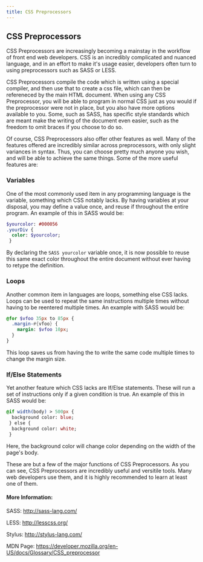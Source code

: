 ```yaml
---
title: CSS Preprocessors
---
```


## CSS Preprocessors

<!-- The article goes here, in GitHub-flavored Markdown. Feel free to add YouTube videos, images, and CodePen/JSBin embeds  -->
CSS Preprocessors are increasingly becoming a mainstay in the workflow of front end web developers. CSS is an incredibly complicated and nuanced language, and in an effort to make it's usage easier, developers often turn to using preprocessors such as SASS or LESS.

CSS Preprocessors compile the code which is written using a special compiler, and then use that to create a css file, which can then be refereneced by the main HTML document. When using any CSS Preprocessor, you will be able to program in normal CSS just as you would if the preprocessor were not in place, but you also have more options available to you. Some, such as SASS, has specific style standards which are meant make the writing of the document even easier, such as the freedom to omit braces if you choose to do so.

Of course, CSS Preprocessors also offer other features as well. Many of the features offered are incredibly similar across preprocessors, with only slight variances in syntax. Thus, you can choose pretty much anyone you wish, and will be able to achieve the same things. Some of the more useful features are:

### Variables
One of the most commonly used item in any programming language is the variable, something which CSS notably lacks. By having variables at your disposal, you may define a value once, and reuse if throughout the entire program. An example of this in SASS would be:

```SASS
$yourcolor: #000056
.yourDiv {
  color: $yourcolor;
 }
```
By declaring the ```SASS yourcolor``` variable once, it is now possible to reuse this same exact color throughout the entire document without ever having to retype the definition.

### Loops
Another common item in languages are loops, something else CSS lacks. Loops can be used to repeat the same instructions multiple times without having to be reentered multiple times. An example with SASS would be:

```SASS
@for $vfoo 35px to 85px {
  .margin-#{vfoo} {
    margin: $vfoo 10px;
  }
}
```
This loop saves us from having the to write the same code multiple times to change the margin size.

### If/Else Statements
Yet another feature which CSS lacks are If/Else statements. These will run a set of instructions only if a given condition is true. An example of this in SASS would be:
```SASS
@if width(body) > 500px {
  background color: blue;
 } else {
  background color: white;
 }
```
Here, the background color will change color depending on the width of the page's body.


These are but a few of the major functions of CSS Preprocessors. As you can see, CSS Preprocessors are incredibly useful and versitile tools. Many web developers use them, and it is highly recommended to learn at least one of them.
#### More Information:
<!-- Please add any articles you think might be helpful to read before writing the article -->
SASS: http://sass-lang.com/

LESS: http://lesscss.org/

Stylus: http://stylus-lang.com/

MDN Page: https://developer.mozilla.org/en-US/docs/Glossary/CSS_preprocessor
